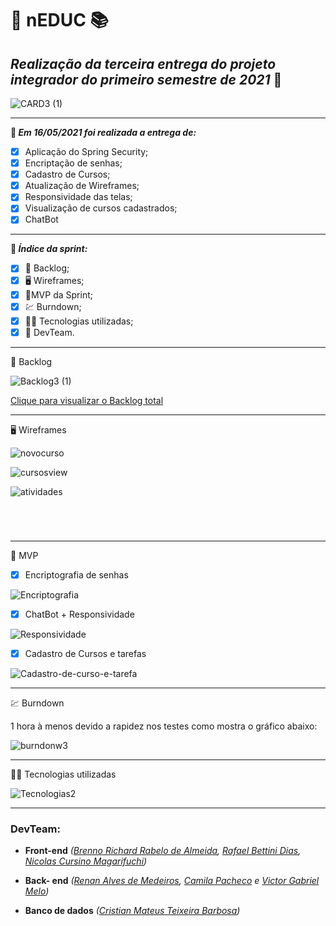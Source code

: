 # :book: nEDUC :books:

## **_Realização da terceira entrega do projeto integrador do primeiro semestre de 2021_** :rocket:



![CARD3 (1)](https://github.com/DevSlim001/API_NEDUC/blob/main/readassets/CARD3%20(1).png)



-----------------------------------

**:pushpin: _Em 16/05/2021 foi realizada a entrega de:_**

- [x] Aplicação do Spring Security;
- [x] Encriptação de senhas;
- [x] Cadastro de Cursos;
- [x] Atualização de Wireframes;
- [x] Responsividade das telas;
- [x] Visualização de cursos cadastrados;
- [x] ChatBot

---------------

**:pushpin: _Índice da sprint:_**

- [x] :book: Backlog;
- [x] :desktop_computer: Wireframes;
- [x] :dart:MVP da Sprint;
- [x] :chart: Burndown;
- [x] :man_technologist: Tecnologias utilizadas;
- [x] :busts_in_silhouette: DevTeam.

---------------------------------

:book: Backlog

![Backlog3 (1)](https://github.com/DevSlim001/API_NEDUC/blob/main/readassets/Backlog3%20(1).png)



<a href="https://drive.google.com/file/d/1DXNG6m5TAhoHdeisg2suA9b_R5UXp1fN/view?usp=sharing" target="__blank">Clique para visualizar o Backlog total</a>

--------------------------------------------------------------------------------------------------------------------

:desktop_computer: Wireframes

![novocurso](https://github.com/DevSlim001/API_NEDUC/blob/main/readassets/novocurso.png)

![cursosview](https://github.com/DevSlim001/API_NEDUC/blob/main/readassets/cursosview.gif)

![atividades](https://github.com/DevSlim001/API_NEDUC/blob/main/readassets/atividades.jpeg)

![]()

![]()

![]()

![]()

--------------------------------------------------------------------------------------------------------------------
:dart: MVP

- [x] Encriptografia de senhas

![Encriptografia](https://github.com/DevSlim001/API_NEDUC/blob/main/readassets/Encriptografia.gif)

- [x] ChatBot + Responsividade

![Responsividade](https://github.com/DevSlim001/API_NEDUC/blob/main/readassets/Responsividade.gif)

- [x]  Cadastro de Cursos e tarefas

![Cadastro-de-curso-e-tarefa](https://github.com/DevSlim001/API_NEDUC/blob/main/readassets/Cadastro-de-curso-e-tarefa.gif)

--------------------------------------------------------------------------------------------------------------------
:chart: Burndown 

1 hora à menos devido a rapidez nos testes como mostra o gráfico abaixo:

![burndonw3](https://github.com/DevSlim001/API_NEDUC/blob/main/readassets/burndonw3.jpeg)

-------------

:man_technologist: Tecnologias utilizadas

![Tecnologias2](https://github.com/DevSlim001/API_NEDUC/blob/main/readassets/Tecnologias2.png)

----------------


### **DevTeam:**

- **Front-end** *(<a href="https://github.com/brennorichard" target="__blank">Brenno Richard Rabelo de Almeida</a>, <a href="https://github.com/Rafael-BD" target="__blank">Rafael Bettini Dias</a>, <a href="https://github.com/nicursino" target="__blank">Nicolas Cursino Magarifuchi</a>)*
- **Back- end** *(<a href="https://github.com/medrenan" target="__blank">Renan Alves de Medeiros</a>, <a href="https://github.com/camilaffpacheco" target="__blank">Camila Pacheco</a> e <a href="https://github.com/VGabrielMelo" target="__blank">Victor Gabriel Melo</a>)*

- **Banco de dados** *(<a href="https://github.com/CristianMateusTB" target="__blank">Cristian Mateus Teixeira Barbosa</a>)*
